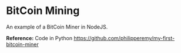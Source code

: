 # BitCoin Mining
An example of a BitCoin Miner in NodeJS.

**Reference:**
Code in Python
https://github.com/philipperemy/my-first-bitcoin-miner
